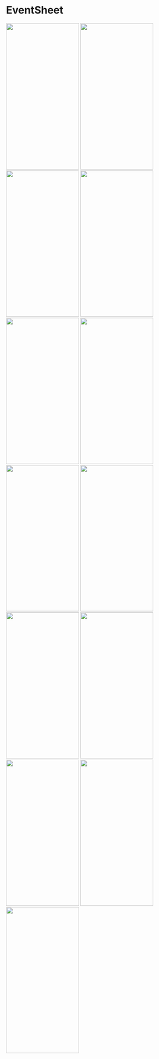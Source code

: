 # EventSheet

<img src="https://user-images.githubusercontent.com/47791578/129800270-0fd61c28-d889-482e-befb-43434c4c5463.jpeg" width="200" height="400">
<img src="https://user-images.githubusercontent.com/47791578/129800292-8165f656-fa5b-449d-912e-391041331567.jpeg" width="200" height="400">
<img src="https://user-images.githubusercontent.com/47791578/129800812-650828aa-b45d-4abb-812b-72579f392d6e.jpeg" width="200" height="400">
<img src="https://user-images.githubusercontent.com/47791578/129800816-c61314b3-3bcf-4e5b-b89c-61d0ab6a2c14.jpeg" width="200" height="400">
<img src="https://user-images.githubusercontent.com/47791578/129800828-44cf2d11-fcc4-4c16-b457-07fa815e905e.jpeg" width="200" height="400">
<img src="https://user-images.githubusercontent.com/47791578/129800834-71acdb36-cb36-4d5b-8b3a-d5cb0b5f5fb0.jpeg" width="200" height="400">
<img src="https://user-images.githubusercontent.com/47791578/129800840-a7abc43d-f79d-4a4e-b453-e550591d09b1.jpeg" width="200" height="400">
<img src="https://user-images.githubusercontent.com/47791578/129800844-7790cdd5-8e1d-4433-80c6-9aba69f7d37d.jpeg" width="200" height="400">
<img src="https://user-images.githubusercontent.com/47791578/129800851-d7d8afa4-8726-49fb-86fe-1184add72ea3.jpeg" width="200" height="400">
<img src="https://user-images.githubusercontent.com/47791578/129800853-fdaf5181-19c6-4e87-b05e-f431c4604d97.jpeg" width="200" height="400">
<img src="https://user-images.githubusercontent.com/47791578/129800858-aa6aeb7e-005b-4dd7-b9b5-d9a5822470b5.jpeg" width="200" height="400">
<img src="https://user-images.githubusercontent.com/47791578/129800860-25b21663-6da2-4cfc-89f6-92a24c0d8492.jpeg" width="200" height="400">
<img src="https://user-images.githubusercontent.com/47791578/129800866-43be4560-0af2-44c9-ab7f-87cef3e57cd3.jpeg" width="200" height="400">


